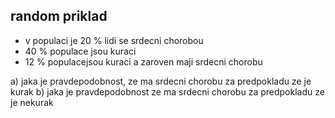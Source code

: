 ## random priklad

- v populaci je 20 % lidi se srdecni chorobou
- 40 % populace jsou kuraci
- 12 % populacejsou kuraci a zaroven maji srdecni chorobu

a) jaka je pravdepodobnost, ze ma srdecni chorobu za predpokladu ze je kurak
b) jaka je pravdepodobnost ze ma srdecni chorobu za predpokladu ze je nekurak